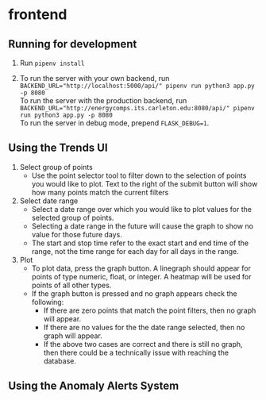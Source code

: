 # frontend

## Running for development

1) Run `pipenv install`

2) To run the server with your own backend, run 
   `BACKEND_URL="http://localhost:5000/api/" pipenv run python3 app.py -p 8080`  
   To run the server with the production backend, run 
   `BACKEND_URL="http://energycomps.its.carleton.edu:8080/api/" pipenv run python3 app.py -p 8080`  
   To run the server in debug mode, prepend `FLASK_DEBUG=1`.
   
   
## Using the Trends UI

1) Select group of points
   - Use the point selector tool to filter down to the selection of points you would like to plot. Text to the right of the            submit button will show how many points match the current filters
2) Select date range
   - Select a date range over which you would like to plot values for the selected group of points. 
   - Selecting a date range in the future will cause the graph to show no value for those future days. 
   - The start and stop time refer to the exact start and end time of the range, not the time range for each day for all days in the range. 
3) Plot
   - To plot data, press the graph button. A linegraph should appear for points of type numeric, float, or integer. A heatmap will be used for points of all other types. 
   - If the graph button is pressed and no graph appears check the following: 
      - If there are zero points that match the point filters, then no graph will appear.
      - If there are no values for the the date range selected, then no graph will appear. 
      - If the above two cases are correct and there is still no graph, then there could be a technically issue with reaching the database. 



## Using the Anomaly Alerts System
